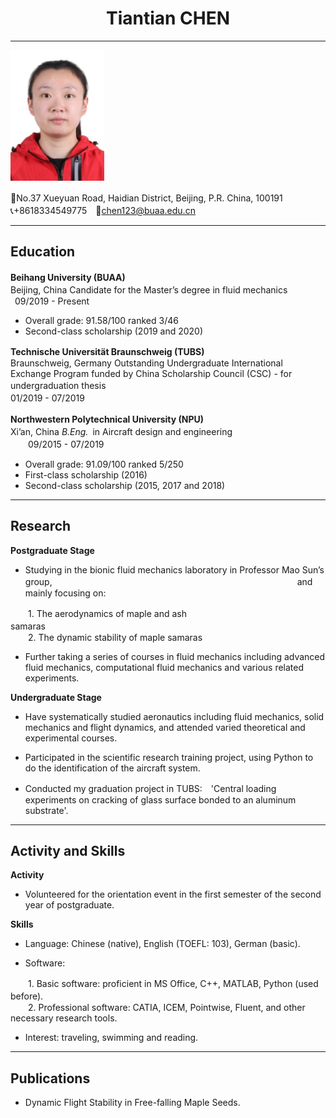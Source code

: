 
#  **<center>Tiantian CHEN</center>**

***

![](myprofile.png)

🏫No.37 Xueyuan Road, Haidian District, Beijing, P.R. China, 100191　　　　　　　　　　　　　　　　　　　　　　　　　　　　　　　　　　　　　　　　　📞+8618334549775　📧<chen123@buaa.edu.cn>

***

## **Education**
**Beihang University (BUAA)**　　　　　　　　　　　　　　　　　　　　　　　　　　Beijing, China
  Candidate for the Master’s degree in fluid mechanics　　　　　　　　    　　　　&ensp;09/2019 - Present
- Overall grade: 91.58/100 ranked 3/46
- Second-class scholarship (2019 and 2020)

**Technische Universität Braunschweig (TUBS)**　　　　　　　　　　　　Braunschweig, Germany
Outstanding Undergraduate International Exchange Program funded by China Scholarship Council (CSC) - for undergraduation thesis　　　　　　　　　　　　　　　　　　　&ensp;&ensp;&ensp;&ensp;&ensp;01/2019 - 07/2019　　　　   　　　　　　　　　　　　　　　　　 　　　　　　　　　　　　　　　　　　　　　　　　　　　　　　　　　　　　　　　　　　　　　　　　　　　　　　　　　

**Northwestern Polytechnical University (NPU)**　　　　　　　　　　　　　　　　　Xi’an, China
*B.Eng.*&ensp;in Aircraft design and engineering　　　　　　　　　　　　　　　　   &ensp;&ensp;　09/2015 - 07/2019
- Overall grade: 91.09/100 ranked 5/250
- First-class scholarship (2016)
- Second-class scholarship (2015, 2017 and 2018)

***

## **Research**
**Postgraduate Stage**

- Studying in the bionic fluid mechanics laboratory in Professor Mao Sun’s group,　　　　　　　　　　　　　　　　　　　　　　　　　　　　and mainly focusing on:

　　1. The aerodynamics of maple and ash samaras　　　　　　　　　　　　　　　　　　　　　　　　　　　　　　　　　　　　　　　　　　　　　　　　　　　　　　　　　　　　　　　　　　　　　　　　&ensp;&ensp;&ensp;&ensp;2. The dynamic stability of maple samaras

- Further taking a series of courses in fluid mechanics including advanced fluid mechanics, computational fluid mechanics and various related experiments.  

**Undergraduate Stage**

- Have systematically studied aeronautics including fluid mechanics,  solid mechanics and flight dynamics, and attended varied theoretical and experimental courses.

- Participated in the scientific research training project, using Python to do the identification of the aircraft system.

- Conducted my graduation project in TUBS:　'Central loading experiments on cracking of glass surface bonded to an aluminum substrate'.

***

## **Activity and Skills**
**Activity**
-	Volunteered for the orientation event in the first semester of the second year of postgraduate.

**Skills**

-	Language: Chinese (native), English (TOEFL: 103), German (basic).

-	Software: 

　　1. Basic software: proficient in MS Office, C++, MATLAB, Python (used before).　　　　　　　　　　　　　　　　　　　　　　　　　　　　　　　　　　　　　　　　　　　　　　　　　　　　　　　　　　　　　　　　　　　　　　　　　　　　　　　&ensp;&ensp;&ensp;&ensp;2. Professional software: CATIA, ICEM, Pointwise, Fluent, and other necessary research tools.

-	Interest: traveling, swimming and reading.

***

## **Publications**
-	Dynamic Flight Stability in Free-falling Maple Seeds.
